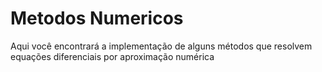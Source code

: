 # Metodos Numericos
Aqui você encontrará a implementação de alguns métodos que resolvem equações diferenciais por aproximação numérica 
